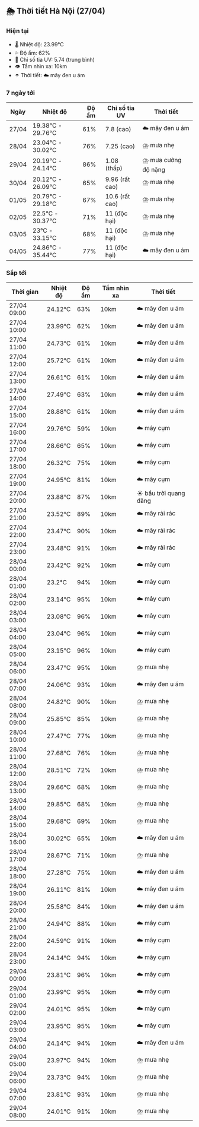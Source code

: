 ## 🌦️ Thời tiết Hà Nội (27/04)

### Hiện tại

- 🌡️ Nhiệt độ: 23.99℃
- 💦 Độ ẩm: 62%
- 🌟 Chỉ số tia UV: 5.74 (trung bình)
- 👁️ Tầm nhìn xa: 10km
- ☂️ Thời tiết: ☁️ mây đen u ám

### 7 ngày tới

| Ngày | Nhiệt độ | Độ ẩm | Chỉ số tia UV | Thời tiết |
| --- | --- | --- | --- | --- |
| 27/04 | 19.38℃ - 29.76℃ | 61% | 7.8 (cao) | ☁️ mây đen u ám |
| 28/04 | 23.04℃ - 30.02℃ | 76% | 7.25 (cao) | ⛈️ mưa nhẹ |
| 29/04 | 20.19℃ - 24.14℃ | 86% | 1.08 (thấp) | ⛈️ mưa cường độ nặng |
| 30/04 | 20.12℃ - 26.09℃ | 65% | 9.96 (rất cao) | ⛈️ mưa nhẹ |
| 01/05 | 20.79℃ - 29.18℃ | 67% | 10.6 (rất cao) | ⛈️ mưa nhẹ |
| 02/05 | 22.5℃ - 30.37℃ | 71% | 11 (độc hại) | ⛈️ mưa nhẹ |
| 03/05 | 23℃ - 33.15℃ | 68% | 11 (độc hại) | ⛈️ mưa nhẹ |
| 04/05 | 24.86℃ - 35.44℃ | 77% | 11 (độc hại) | ☁️ mây đen u ám |

### Sắp tới

| Thời gian | Nhiệt độ | Độ ẩm | Tầm nhìn xa | Thời tiết |
| --- | --- | --- | --- | --- |
| 27/04 09:00 | 24.12℃ | 63% | 10km | ☁️ mây đen u ám |
| 27/04 10:00 | 23.99℃ | 62% | 10km | ☁️ mây đen u ám |
| 27/04 11:00 | 24.73℃ | 61% | 10km | ☁️ mây đen u ám |
| 27/04 12:00 | 25.72℃ | 61% | 10km | ☁️ mây đen u ám |
| 27/04 13:00 | 26.61℃ | 61% | 10km | ☁️ mây đen u ám |
| 27/04 14:00 | 27.49℃ | 63% | 10km | ☁️ mây đen u ám |
| 27/04 15:00 | 28.88℃ | 61% | 10km | ☁️ mây đen u ám |
| 27/04 16:00 | 29.76℃ | 59% | 10km | ☁️ mây cụm |
| 27/04 17:00 | 28.66℃ | 65% | 10km | ☁️ mây cụm |
| 27/04 18:00 | 26.32℃ | 75% | 10km | ☁️ mây cụm |
| 27/04 19:00 | 24.95℃ | 81% | 10km | ☁️ mây cụm |
| 27/04 20:00 | 23.88℃ | 87% | 10km | ☀️ bầu trời quang đãng |
| 27/04 21:00 | 23.52℃ | 89% | 10km | ☁️ mây rải rác |
| 27/04 22:00 | 23.47℃ | 90% | 10km | ☁️ mây rải rác |
| 27/04 23:00 | 23.48℃ | 91% | 10km | ☁️ mây rải rác |
| 28/04 00:00 | 23.42℃ | 92% | 10km | ☁️ mây cụm |
| 28/04 01:00 | 23.2℃ | 94% | 10km | ☁️ mây cụm |
| 28/04 02:00 | 23.14℃ | 95% | 10km | ☁️ mây cụm |
| 28/04 03:00 | 23.08℃ | 96% | 10km | ☁️ mây cụm |
| 28/04 04:00 | 23.04℃ | 96% | 10km | ☁️ mây cụm |
| 28/04 05:00 | 23.15℃ | 96% | 10km | ☁️ mây cụm |
| 28/04 06:00 | 23.47℃ | 95% | 10km | ⛈️ mưa nhẹ |
| 28/04 07:00 | 24.06℃ | 93% | 10km | ☁️ mây đen u ám |
| 28/04 08:00 | 24.82℃ | 90% | 10km | ⛈️ mưa nhẹ |
| 28/04 09:00 | 25.85℃ | 85% | 10km | ⛈️ mưa nhẹ |
| 28/04 10:00 | 27.47℃ | 77% | 10km | ⛈️ mưa nhẹ |
| 28/04 11:00 | 27.68℃ | 76% | 10km | ⛈️ mưa nhẹ |
| 28/04 12:00 | 28.51℃ | 72% | 10km | ⛈️ mưa nhẹ |
| 28/04 13:00 | 29.66℃ | 68% | 10km | ⛈️ mưa nhẹ |
| 28/04 14:00 | 29.85℃ | 68% | 10km | ⛈️ mưa nhẹ |
| 28/04 15:00 | 29.68℃ | 69% | 10km | ⛈️ mưa nhẹ |
| 28/04 16:00 | 30.02℃ | 65% | 10km | ☁️ mây đen u ám |
| 28/04 17:00 | 28.67℃ | 71% | 10km | ⛈️ mưa nhẹ |
| 28/04 18:00 | 27.28℃ | 75% | 10km | ☁️ mây đen u ám |
| 28/04 19:00 | 26.11℃ | 81% | 10km | ☁️ mây đen u ám |
| 28/04 20:00 | 25.58℃ | 84% | 10km | ☁️ mây đen u ám |
| 28/04 21:00 | 24.94℃ | 88% | 10km | ☁️ mây cụm |
| 28/04 22:00 | 24.59℃ | 91% | 10km | ☁️ mây cụm |
| 28/04 23:00 | 24.14℃ | 94% | 10km | ☁️ mây cụm |
| 29/04 00:00 | 23.81℃ | 96% | 10km | ☁️ mây cụm |
| 29/04 01:00 | 23.99℃ | 95% | 10km | ☁️ mây cụm |
| 29/04 02:00 | 24.01℃ | 95% | 10km | ☁️ mây cụm |
| 29/04 03:00 | 23.95℃ | 95% | 10km | ☁️ mây cụm |
| 29/04 04:00 | 24.14℃ | 94% | 10km | ☁️ mây đen u ám |
| 29/04 05:00 | 23.97℃ | 94% | 10km | ⛈️ mưa nhẹ |
| 29/04 06:00 | 23.73℃ | 94% | 10km | ⛈️ mưa nhẹ |
| 29/04 07:00 | 23.81℃ | 93% | 10km | ⛈️ mưa nhẹ |
| 29/04 08:00 | 24.01℃ | 91% | 10km | ⛈️ mưa nhẹ |
